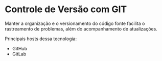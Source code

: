 # Controle de Versão com GIT

Manter a organização e o versionamento do código fonte facilita o rastreamento de problemas, além do acompanhamento de atualizações.

Principais hosts dessa tecnologia:

- GitHub
- GitLab
